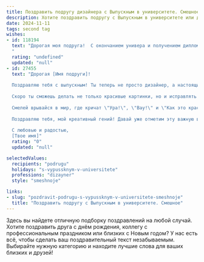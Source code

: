 ```yaml
---
title: Поздравить подругу дизайнера с Выпускным в университете. Смешное
description: Хотите поздравить подругу с Выпускным в университете или другим праздником? Наш ИИ создаст незабываемое поздравление, а вы обязательно выделитесь среди других.  
date: 2024-11-11
tags: second tag
wishes:
- id: 118194
  text: "Дорогая моя подруга!  С окончанием универа и получением диплома дизайнера!  Теперь ты официально можешь  творить шедевры, а не только  страдать от бессонных ночей за эскизами.  Пусть твой дальнейший путь будет полон ярких красок,  а клиенты – исключительно адекватными людьми (по возможности, конечно!).  Поздравляю с выходом в свободное плавание!  Держись,  будущая королева дизайна (и  спасательница от дизайнерских катастроф всех твоих друзей)!
  "
  rating: "undefined"
  updated: "null"
- id: 27455
  text: "Дорогая [Имя подруги]!
  
  Поздравляю тебя с выпускным! Ты теперь не просто дизайнер, а настоящий маг возвращения стильного порядка в наш хаос!
  
  Скоро ты сможешь делать не только красивые картинки, но и исправлять все ошибки в мире — начиная с чучундры и заканчивая нехваткой зеленого на весеннем пейзаже! Пусть твои идеи взлетают до небес так же высоко, как ты смогла бы закинуть свой диплом с пятого этажа (но лучше не пробуй!).
  
  Смелей врывайся в мир, где кричат \"Ура!\", \"Вау!\" и \"Как это красиво!\" — ты научишь всех нас, что дизайн — это не только работа, но и искусство, которое спасает мир от серости. Желаю, чтобы каждый твой проект приносил радость, а вдохновения хватало на вечность!
  
  Поздравляю тебя, мой креативный гений! Давай уже отметим эту важную веху с хорошим настроением и вкусным тортом!
  
  С любовью и радостью,
  [Твое имя]"
  rating: "0"
  updated: "null"

selectedValues:
  recipients: "podrugu"
  holidays: "s-vypussknym-v-universitete"
  professions: "dizayner"
  style: "smeshnoje"

links:
- slug: "pozdravit-podrugu-s-vypussknym-v-universitete-smeshnoje"
  title: "Поздравить подругу с Выпускным в университете. Смешное"
---
```


Здесь вы найдете отличную подборку поздравлений на любой случай. 
Хотите поздравить друга с днём рождения, коллегу с профессиональным праздником или близких с Новым годом? У нас есть всё, чтобы сделать ваш поздравительный текст незабываемым. Выбирайте нужную категорию и находите лучшие слова для ваших близких и друзей!
